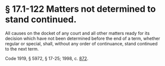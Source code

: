 # § 17.1-122 Matters not determined to stand continued.

<p>All causes on the docket of any court and all other matters ready for its decision which have not been determined before the end of a term, whether regular or special, shall, without any order of continuance, stand continued to the next term.</p><p>Code 1919, § 5972, § 17-25; 1998, c. <a href='http://lis.virginia.gov/cgi-bin/legp604.exe?981+ful+CHAP0872'>872</a>.</p>